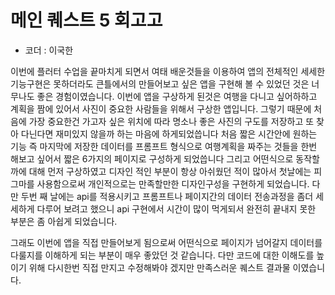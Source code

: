 # 메인 퀘스트 5 회고고
- 코더 : 이국한


이번에 플러터 수업을 끝마치게 되면서 여태 배운것들을 이용하여 앱의 전체적인 세세한 기능구현은 못하더라도
큰틀에서의 만들어보고 싶은 앱을 구현해 볼 수 있었던 것은 너무나도 좋은 경험이였습니다.
이번에 앱을 구상하게 된것은 여행을 다니고 싶어하하고 계획을 짬에 있어서 사진이 중요한 사람들을 위해서 구상한 앱입니다.
그렇기 때문에 처음에 가장 중요한건 가고자 싶은 위치에 따라 명소나 좋은 사진의 구도를 저장하고 또 찾아 다닌다면 재미있지 않을까 하는 마음에 하게되었씁니다
처음 짧은 시간안에 원하는 기능 즉 마지막에 저장한 데이터를 프롬프트 형식으로 여행계획을 짜주는 것들을 한번 해보고 싶어서
짧은 6가지의 페이지로 구성하게 되었씁니다 그리고 어떤식으로 동작할까에 대해 먼저 구상하였고 디자인 적인 부분이 항상 아쉬웠던 적이 많아서
첫날에는 피그마를 사용함으로써 개인적으로는 만족할만한 디자인구성을 구현하게 되었습니다.
다만 두번 째 날에는 api를 적용시키고 프롬프트나 페이지간의 데이터 전송과정을 좀더 세세하게 다루어 보려고 했으니 api 구현에서 시간이 많이 먹게되서
완전히 끝내지 못한 부분은 좀 아쉽게 되었습니다.

그래도 이번에 앱을 직접 만들어보게 됨으로써 어떤식으로 페이지가 넘어갈지 데이터를 다룰지를 이해하게 되는 부분이 매우 좋았던 것 같습니다.
다만 코드에 대한 이해도를 높이기 위해 다시한번 직접 만지고 수정해봐야 겠지만 만족스러운 퀘스트 결과물 이였습니다.
